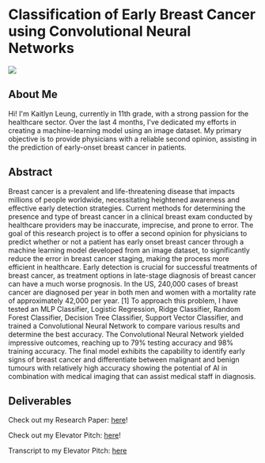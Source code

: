 # Classification of Early Breast Cancer using Convolutional Neural Networks

![](https://media.licdn.com/dms/image/D4D12AQEn2RvwfI7Lnw/article-cover_image-shrink_720_1280/0/1683871148854?e=2147483647&v=beta&t=FE2MR1IzgqW9doG1sRvDnz49luHBhPA2LkN75yM1bEg)

## About Me 
Hi! I'm Kaitlyn Leung, currently in 11th grade, with a strong passion for the healthcare sector. Over the last 4 months, I've dedicated my efforts in creating a machine-learning model using an image dataset. My primary objective is to provide physicians with a reliable second opinion, assisting in the prediction of early-onset breast cancer in patients.

## Abstract 
Breast cancer is a prevalent and life-threatening disease that impacts millions of people worldwide, necessitating heightened awareness and effective early detection strategies. Current methods for determining the presence and type of breast cancer in a clinical breast exam conducted by healthcare providers may be inaccurate, imprecise, and prone to error. The goal of this research project is to offer a second opinion for physicians to predict whether or not a patient has early onset breast cancer through a machine learning model developed from an image dataset, to significantly reduce the error in breast cancer staging, making the process more efficient in healthcare. Early detection is crucial for successful treatments of breast cancer, as treatment options in late-stage diagnosis of breast cancer can have a much worse prognosis. In the US, 240,000 cases of breast cancer are diagnosed per year in both men and women with a mortality rate of approximately 42,000 per year. [1] To approach this problem, I have tested an MLP Classifier, Logistic Regression, Ridge Classifier, Random Forest Classifier, Decision Tree Classifier, Support Vector Classifier, and trained a Convolutional Neural Network to compare various results and determine the best accuracy. The Convolutional Neural Network yielded impressive outcomes, reaching up to 79% testing accuracy and 98% training accuracy. The final model exhibits the capability to identify early signs of breast cancer and differentiate between malignant and benign tumours with relatively high accuracy showing the potential of AI in combination with medical imaging that can assist  medical staff in diagnosis. 

## Deliverables

Check out my Research Paper: [here](https://github.com/KaitlynLeung08/Early-Breast-Cancer-Detection/blob/main/Final%20Breast%20Cancer%20-%20Research%20Doc%20-%20Google%20Docs.pdf)!

Check out my Elevator Pitch: [here](insert-youtube-link-here)!

Transcript to my Elevator Pitch: [here](https://github.com/KaitlynLeung08/Early-Breast-Cancer-Detection/blob/main/Elevator%20Pitch%20Transcript%20-%20Early%20Breast%20Cancer%20Detection%20System%20-%20Google%20Docs.pdf)


